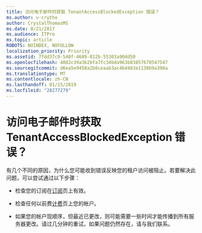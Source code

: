 ```yaml
---
title: 访问电子邮件时获取 TenantAccessBlockedException 错误？
ms.author: v-crytho
author: CrystalThomasMS
ms.date: 8/21/2017
ms.audience: ITPro
ms.topic: article
ROBOTS: NOINDEX, NOFOLLOW
localization_priority: Priority
ms.assetid: 7fdd37c9-540f-4689-812b-55303a90dd50
ms.openlocfilehash: 4082c39a3b2bfa7fc34bda963b83857670547547
ms.sourcegitcommit: d6ea5e9458a2b8ceaab3ac4bd483e1130b9a398a
ms.translationtype: MT
ms.contentlocale: zh-CN
ms.lasthandoff: 01/15/2019
ms.locfileid: "28277279"
---
```

# <a name="getting-a-tenantaccessblockedexception-error-when-accessing-email"></a>访问电子邮件时获取 TenantAccessBlockedException 错误？

有几个不同的原因，为什么您可能收到错误反映您的租户访问被阻止。若要解决此问题，可以尝试通过以下步骤：
  
- 检查您的订阅在[订阅](https://support.office.com/article/https://portal.office.com/adminportal/home.aspx#/subscriptions)页上有效。 
    
- 检查任何以前费[计费](https://support.office.com/article/https://portal.office.com/adminportal/home.aspx#/billoverview)页上您的帐户。 
    
- 如果您的帐户现顺序，但最近已更改，则可能需要一些时间才能传播到所有服务器更改。请过几分钟的重试，如果问题仍然存在，请与我们联系。
    

